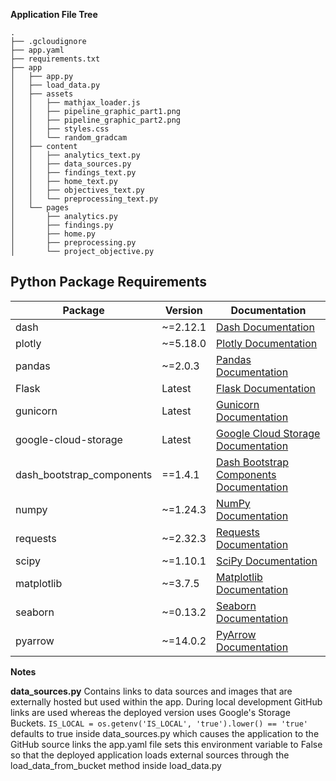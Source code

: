 **Application File Tree**
```
.
├── .gcloudignore
├── app.yaml
├── requirements.txt
├── app
│   ├── app.py
│   ├── load_data.py
│   ├── assets
│   │   ├── mathjax_loader.js
│   │   ├── pipeline_graphic_part1.png
│   │   ├── pipeline_graphic_part2.png
│   │   ├── styles.css
│   │   └── random_gradcam
│   ├── content
│   │   ├── analytics_text.py
│   │   ├── data_sources.py
│   │   ├── findings_text.py
│   │   ├── home_text.py
│   │   ├── objectives_text.py
│   │   └── preprocessing_text.py
│   └── pages
│       ├── analytics.py
│       ├── findings.py
│       ├── home.py
│       ├── preprocessing.py
│       └── project_objective.py

```

## Python Package Requirements

| Package | Version | Documentation |
|---------|---------|---------------|
| dash | ~=2.12.1 | [Dash Documentation](https://dash.plotly.com/) |
| plotly | ~=5.18.0 | [Plotly Documentation](https://plotly.com/python/) |
| pandas | ~=2.0.3 | [Pandas Documentation](https://pandas.pydata.org/) |
| Flask | Latest | [Flask Documentation](https://flask.palletsprojects.com/) |
| gunicorn | Latest | [Gunicorn Documentation](https://gunicorn.org/) |
| google-cloud-storage | Latest | [Google Cloud Storage Documentation](https://cloud.google.com/python/docs/reference/storage/latest) |
| dash_bootstrap_components | ==1.4.1 | [Dash Bootstrap Components Documentation](https://dash-bootstrap-components.opensource.faculty.ai/) |
| numpy | ~=1.24.3 | [NumPy Documentation](https://numpy.org/doc/) |
| requests | ~=2.32.3 | [Requests Documentation](https://requests.readthedocs.io/) |
| scipy | ~=1.10.1 | [SciPy Documentation](https://docs.scipy.org/) |
| matplotlib | ~=3.7.5 | [Matplotlib Documentation](https://matplotlib.org/stable/index.html) |
| seaborn | ~=0.13.2 | [Seaborn Documentation](https://seaborn.pydata.org/) |
| pyarrow | ~=14.0.2 | [PyArrow Documentation](https://arrow.apache.org/docs/python/) |


**Notes**

**data_sources.py** 
Contains links to data sources and images that are externally hosted but used within the app.
During local development GitHub links are used whereas the deployed version uses Google's Storage Buckets. 
```IS_LOCAL = os.getenv('IS_LOCAL', 'true').lower() == 'true'``` 
defaults to true inside data_sources.py which causes the application to the GitHub source links
the app.yaml file sets this environment variable to False so that the deployed application loads
external sources through the load_data_from_bucket method inside load_data.py
